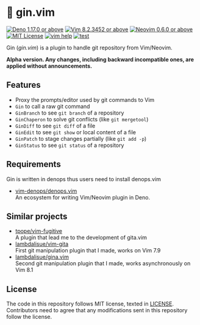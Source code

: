 # 🥃 gin.vim

[![Deno 1.17.0 or above](https://img.shields.io/badge/Deno-Support%201.17.0-yellowgreen.svg?logo=deno)](https://github.com/denoland/deno/tree/v1.17.0)
[![Vim 8.2.3452 or above](https://img.shields.io/badge/Vim-Support%208.2.3452-yellowgreen.svg?logo=vim)](https://github.com/vim/vim/tree/v8.2.3452)
[![Neovim 0.6.0 or above](https://img.shields.io/badge/Neovim-Support%200.6.0-yellowgreen.svg?logo=neovim&logoColor=white)](https://github.com/neovim/neovim/tree/v0.6.0)
[![MIT License](https://img.shields.io/badge/license-MIT-blue.svg)](LICENSE)
[![vim help](https://img.shields.io/badge/vim-%3Ah%20gin-orange.svg)](doc/gin.txt)
[![test](https://github.com/lambdalisue/gin.vim/actions/workflows/test.yml/badge.svg)](https://github.com/lambdalisue/gin.vim/actions/workflows/test.yml)

Gin (_gin.vim_) is a plugin to handle git repository from Vim/Neovim.

**Alpha version. Any changes, including backward incompatible ones, are applied
without announcements.**

## Features

- Proxy the prompts/editor used by git commands to Vim
- `Gin` to call a raw git command
- `GinBranch` to see `git branch` of a repository
- `GinChaperon` to solve git conflicts (like `git mergetool`)
- `GinDiff` to see `git diff` of a file
- `GinEdit` to see `git show` or local content of a file
- `GinPatch` to stage changes partially (like `git add -p`)
- `GinStatus` to see `git status` of a repository

## Requirements

Gin is written in denops thus users need to install denops.vim

- [vim-denops/denops.vim][vim-denops/denops.vim]<br> An ecosystem for writing
  Vim/Neovim plugin in Deno.

[vim-denops/denops.vim]: https://github.com/vim-denops/denops.vim

## Similar projects

- [tpope/vim-fugitive](https://github.com/tpope/vim-fugitive)<br>A plugin that
  lead me to the development of gita.vim
- [lambdalisue/vim-gita](https://github.com/lambdalisue/vim-gita)<br>First git
  manipulation plugin that I made, works on Vim 7.9
- [lambdalisue/gina.vim](https://github.com/lambdalisue/gina.vim)<br>Second git
  manipulation plugin that I made, works asynchronously on Vim 8.1

## License

The code in this repository follows MIT license, texted in [LICENSE](./LICENSE).
Contributors need to agree that any modifications sent in this repository follow
the license.
